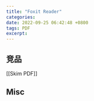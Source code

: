 ```yaml
---
title: "Foxit Reader"
categories: 
date: 2022-09-25 06:42:48 +0800
tags: PDF
excerpt: 
---
```





## 竞品

[[Skim PDF]]



## Misc


